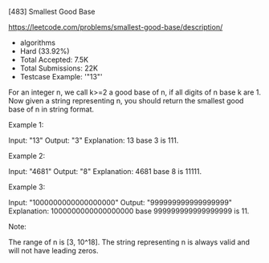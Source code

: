 [483] Smallest Good Base  

https://leetcode.com/problems/smallest-good-base/description/

* algorithms
* Hard (33.92%)
* Total Accepted:    7.5K
* Total Submissions: 22K
* Testcase Example:  '"13"'

For an integer n, we call k>=2 a good base of n, if all digits of n base k are 1.
Now given a string representing n, you should return the smallest good base of n in string format. 

Example 1:

Input: "13"
Output: "3"
Explanation: 13 base 3 is 111.



Example 2:

Input: "4681"
Output: "8"
Explanation: 4681 base 8 is 11111.



Example 3:

Input: "1000000000000000000"
Output: "999999999999999999"
Explanation: 1000000000000000000 base 999999999999999999 is 11.



Note:

The range of n is [3, 10^18].
The string representing n is always valid and will not have leading zeros.


